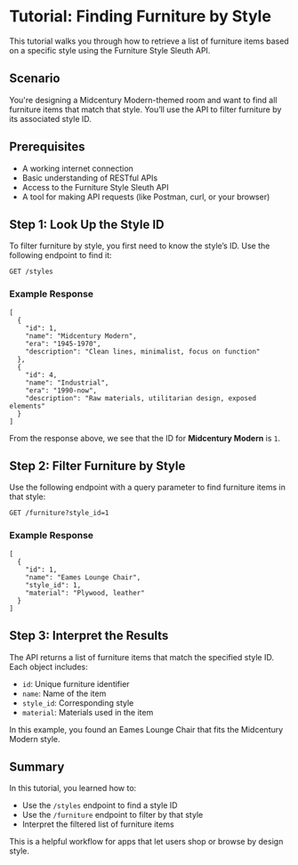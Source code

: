 
# Tutorial: Finding Furniture by Style

This tutorial walks you through how to retrieve a list of furniture items based on a specific style using the Furniture Style Sleuth API.

## Scenario

You're designing a Midcentury Modern-themed room and want to find all furniture items that match that style. You’ll use the API to filter furniture by its associated style ID.

## Prerequisites

- A working internet connection
- Basic understanding of RESTful APIs
- Access to the Furniture Style Sleuth API
- A tool for making API requests (like Postman, curl, or your browser)

## Step 1: Look Up the Style ID

To filter furniture by style, you first need to know the style’s ID. Use the following endpoint to find it:

```http
GET /styles
```
### Example Response

```
[
  {
    "id": 1,
    "name": "Midcentury Modern",
    "era": "1945-1970",
    "description": "Clean lines, minimalist, focus on function"
  },
  {
    "id": 4,
    "name": "Industrial",
    "era": "1990-now",
    "description": "Raw materials, utilitarian design, exposed elements"
  }
]
```
From the response above, we see that the ID for **Midcentury Modern** is `1`.

## Step 2: Filter Furniture by Style

Use the following endpoint with a query parameter to find furniture items in that style:

```http
GET /furniture?style_id=1
```

### Example Response

```
[
  {
    "id": 1,
    "name": "Eames Lounge Chair",
    "style_id": 1,
    "material": "Plywood, leather"
  }
]
```
## Step 3: Interpret the Results

The API returns a list of furniture items that match the specified style ID. Each object includes:

- `id`: Unique furniture identifier  
- `name`: Name of the item  
- `style_id`: Corresponding style  
- `material`: Materials used in the item  

In this example, you found an Eames Lounge Chair that fits the Midcentury Modern style.

## Summary

In this tutorial, you learned how to:

- Use the `/styles` endpoint to find a style ID  
- Use the `/furniture` endpoint to filter by that style  
- Interpret the filtered list of furniture items  

This is a helpful workflow for apps that let users shop or browse by design style.